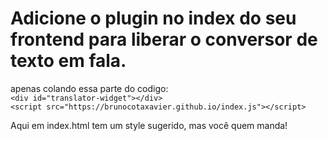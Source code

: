 # Adicione o plugin no index do seu frontend para liberar o conversor de texto em fala.

apenas colando essa parte do codigo:<br/>
  `<div id="translator-widget"></div>`<br/>
  `<script src="https://brunocotaxavier.github.io/index.js"></script>` <br/>

Aqui em index.html tem um style sugerido, mas você quem manda!
